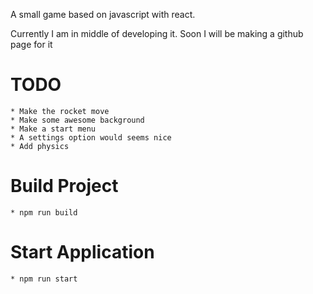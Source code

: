 A small game based on javascript with react.

Currently I am in middle of developing it. Soon I will be making a github page for it
# TODO
    * Make the rocket move
    * Make some awesome background
    * Make a start menu
    * A settings option would seems nice
    * Add physics 
# Build Project
    * npm run build

# Start Application
    * npm run start
    
